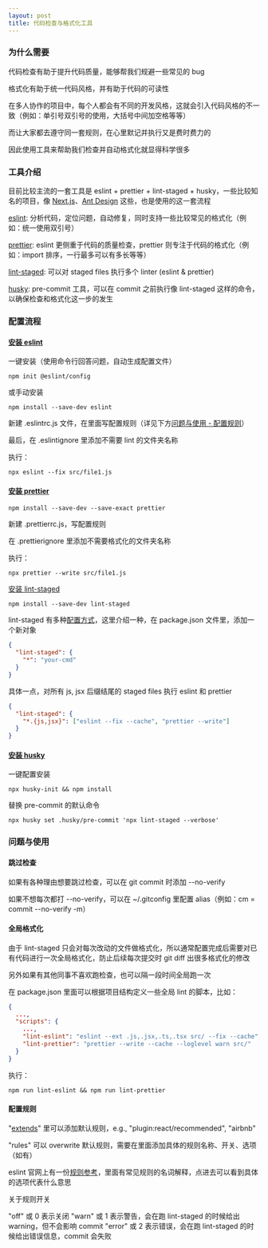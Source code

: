 ```yaml
---
layout: post
title: 代码检查与格式化工具
---
```

### 为什么需要
代码检查有助于提升代码质量，能够帮我们规避一些常见的 bug

格式化有助于统一代码风格，并有助于代码的可读性

在多人协作的项目中，每个人都会有不同的开发风格，这就会引入代码风格的不一致（例如：单引号双引号的使用，大括号中间加空格等等）

而让大家都去遵守同一套规则，在心里默记并执行又是费时费力的

因此使用工具来帮助我们检查并自动格式化就显得科学很多

### 工具介绍
目前比较主流的一套工具是 eslint + prettier + lint-staged + husky，一些比较知名的项目，像 [Next.js](https://github.com/vercel/next.js)、[Ant Design](https://github.com/ant-design/ant-design) 这些，也是使用的这一套流程

[eslint](https://eslint.org/): 分析代码，定位问题，自动修复，同时支持一些比较常见的格式化（例如：统一使用双引号）

[prettier](https://prettier.io/): eslint 更侧重于代码的质量检查，prettier 则专注于代码的格式化（例如：import 排序，一行最多可以有多长等等）

[lint-staged](https://github.com/lint-staged/lint-staged): 可以对 staged files 执行多个 linter (eslint & prettier)

[husky](https://typicode.github.io/husky/): pre-commit 工具，可以在 commit 之前执行像 lint-staged 这样的命令，以确保检查和格式化这一步的发生

### 配置流程
#### [安装 eslint](https://eslint.org/docs/latest/use/getting-started)
一键安装（使用命令行回答问题，自动生成配置文件）

```shell
npm init @eslint/config
```

或手动安装

```shell
npm install --save-dev eslint
```

新建 .eslintrc.js 文件，在里面写配置规则（详见下方[问题与使用 - 配置规则](#配置流程)）

最后，在 .eslintignore 里添加不需要 lint 的文件夹名称

执行：

```shell
npx eslint --fix src/file1.js
```

#### [安装 prettier](https://prettier.io/docs/en/install)

```shell
npm install --save-dev --save-exact prettier
```

新建 .prettierrc.js，写配置规则

在 .prettierignore 里添加不需要格式化的文件夹名称

执行：

```shell
npx prettier --write src/file1.js
```

[安装 lint-staged](https://github.com/lint-staged/lint-staged#installation-and-setup)

```shell
npm install --save-dev lint-staged
```

lint-staged 有多种[配置方式](https://github.com/lint-staged/lint-staged#configuration)，这里介绍一种，在 package.json 文件里，添加一个新对象

```json
{
  "lint-staged": {
    "*": "your-cmd"
  }
}
```

具体一点，对所有 js, jsx 后缀结尾的 staged files 执行 eslint 和 prettier

```json
{
  "lint-staged": {
    "*.{js,jsx}": ["eslint --fix --cache", "prettier --write"]
  }
}
```

#### [安装 husky](https://typicode.github.io/husky/getting-started.html)

一键配置安装

```shell
npx husky-init && npm install
```

替换 pre-commit 的默认命令

```shell
npx husky set .husky/pre-commit 'npx lint-staged --verbose'
```

### 问题与使用
#### 跳过检查
如果有各种理由想要跳过检查，可以在 git commit 时添加 --no-verify

如果不想每次都打 --no-verify，可以在 ~/.gitconfig 里配置 alias（例如：cm = commit --no-verify -m）

#### 全局格式化

由于 lint-staged 只会对每次改动的文件做格式化，所以通常配置完成后需要对已有代码进行一次全局格式化，防止后续每次提交时 git diff 出很多格式化的修改

另外如果有其他同事不喜欢跑检查，也可以隔一段时间全局跑一次

在 package.json 里面可以根据项目结构定义一些全局 lint 的脚本，比如：

```json
{
  ...,
  "scripts": {
    ...,
    "lint-eslint": "eslint --ext .js,.jsx,.ts,.tsx src/ --fix --cache",
    "lint-prettier": "prettier --write --cache --loglevel warn src/"
  }
}

```

执行：

```shell
npm run lint-eslint && npm run lint-prettier
```

#### 配置规则

"[extends](https://eslint.org/docs/latest/use/configure/configuration-files#extending-configuration-files)" 里可以添加默认规则，e.g., "plugin:react/recommended", "airbnb"

"rules" 可以 overwrite 默认规则，需要在里面添加具体的规则名称、开关、选项（如有）

eslint 官网上有一份[规则参考](https://eslint.org/docs/latest/rules/)，里面有常见规则的名词解释，点进去可以看到具体的选项代表什么意思

关于规则开关

"off" 或 0 表示关闭
"warn" 或 1 表示警告，会在跑 lint-staged 的时候给出 warning，但不会影响 commit
"error" 或 2 表示错误，会在跑 lint-staged 的时候给出错误信息，commit 会失败
